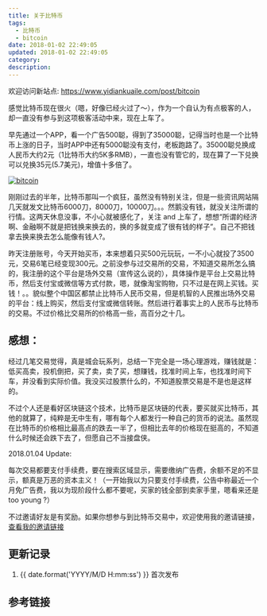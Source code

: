 ```yaml
---
title: 关于比特币
tags:
  - 比特币
  - bitcoin
date: 2018-01-02 22:49:05
updated: 2018-01-02 22:49:05
category:
description:
---
```


欢迎访问新站点: <https://www.yidiankuaile.com/post/bitcoin>

感觉比特币现在很火（嗯，好像已经火过了～），作为一个自认为有点极客的人，却一直没有参与到这项极客活动中来，现在上车了。

<!-- more -->

早先通过一个APP，看一个广告500聪，得到了35000聪，记得当时也是一个比特币上涨的日子，当时APP中还有5000聪没有支付，老板跑路了。35000聪兑换成人民币大约2元（1比特币大约5K多RMB），一直也没有管它的，现在算了一下兑换可以兑换35元(5.7美元)，增值十多倍了。

[![bitcoin](https://static.lidong.me/upload/images/d5ERqGLRm.png)](https://static.lidong.me/upload/images/d5ERqGLRm.png)

刚刚过去的半年，比特币那叫一个疯狂，虽然没有特别关注，但是一些资讯网站隔几天就发文比特币6000刀，8000刀，10000刀。。。然鹅没有钱，就没关注所谓的行情。这两天休息没事，不小心就被感化了，关注 and 上车了，想想“所谓的经济啊、金融啊不就是把钱换来换去的，换的多就变成了很有钱的样子”。自己不把钱拿去换来换去怎么能像有钱人?。

昨天注册账号，今天开始买币，本来想着只买500元玩玩，一不小心就投了3500元，交易6笔已经变现300元。之前没参与过交易所的交易，不知道交易所怎么搞的，我注册的这个平台是场外交易（宣传这么说的），具体操作是平台上交易比特币，然后支付宝或微信等方式付款，嗯，就像淘宝购物，只不过是在网上买钱。买钱！。。貌似整个中国区都禁止比特币人民币交易，但是机智的人民推出场外交易的平台：线上购买，然后支付宝或微信转账。然后进行着事实上的人民币与比特币的交易。不过价格比交易所的价格高一些，高百分之十几。

## 感想：

经过几笔交易觉得，真是城会玩系列，总结一下完全是一场心理游戏，赚钱就是：低买高卖，投机倒把，买了卖，卖了买，想赚钱，找准时间上车，也找准时间下车，并没看到实际价值。我没买过股票什么的，不知道股票交易是不是也是这样的。

不过个人还是看好区块链这个技术，比特币是区块链的代表，要买就买比特币，其他的就算了，纯粹是无中生有，哪有每个人都发行一种自己的货币的说法。虽然现在比特币的价格相比最高点的跌去一半了，但相比去年的价格现在挺高的，不知道什么时候还会跌下去了，但愿自己不当接盘侠。

2018.01.04 Update:

每次交易都要支付手续费，要在搜索区域显示，需要缴纳广告费，余额不足的不显示，额真是万恶的资本主义！（一开始我以为只要支付手续费，公告中称最近一个月免广告费，我以为现阶段什么都不要呢，买家的钱全部到卖家手里，嗯看来还是 too young ?）

不过邀请好友是有奖励。如果你想参与到比特币交易中，欢迎使用我的邀请链接，[查看我的邀请链接](https://www.oonnnoo.com/static/ref.html#OTCBTC)

## 更新记录

1. {{ date.format('YYYY/M/D H:mm:ss') }} 首次发布

## 参考链接
